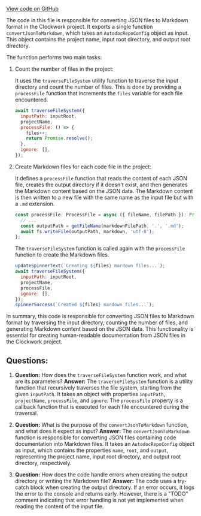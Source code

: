 [View code on GitHub](https://github.com/context-labs/autodoc/blob/master/src/cli/commands/index/convertJsonToMarkdown.ts)

The code in this file is responsible for converting JSON files to Markdown format in the Clockwork project. It exports a single function `convertJsonToMarkdown`, which takes an `AutodocRepoConfig` object as input. This object contains the project name, input root directory, and output root directory.

The function performs two main tasks:

1. Count the number of files in the project:

   It uses the `traverseFileSystem` utility function to traverse the input directory and count the number of files. This is done by providing a `processFile` function that increments the `files` variable for each file encountered.

   ```javascript
   await traverseFileSystem({
     inputPath: inputRoot,
     projectName,
     processFile: () => {
       files++;
       return Promise.resolve();
     },
     ignore: [],
   });
   ```

2. Create Markdown files for each code file in the project:

   It defines a `processFile` function that reads the content of each JSON file, creates the output directory if it doesn't exist, and then generates the Markdown content based on the JSON data. The Markdown content is then written to a new file with the same name as the input file but with a `.md` extension.

   ```javascript
   const processFile: ProcessFile = async ({ fileName, filePath }): Promise<void> => {
     // ...
     const outputPath = getFileName(markdownFilePath, '.', '.md');
     await fs.writeFile(outputPath, markdown, 'utf-8');
   };
   ```

   The `traverseFileSystem` function is called again with the `processFile` function to create the Markdown files.

   ```javascript
   updateSpinnerText(`Creating ${files} mardown files...`);
   await traverseFileSystem({
     inputPath: inputRoot,
     projectName,
     processFile,
     ignore: [],
   });
   spinnerSuccess(`Created ${files} mardown files...`);
   ```

In summary, this code is responsible for converting JSON files to Markdown format by traversing the input directory, counting the number of files, and generating Markdown content based on the JSON data. This functionality is essential for creating human-readable documentation from JSON files in the Clockwork project.
## Questions: 
 1. **Question:** How does the `traverseFileSystem` function work, and what are its parameters?
   **Answer:** The `traverseFileSystem` function is a utility function that recursively traverses the file system, starting from the given `inputPath`. It takes an object with properties `inputPath`, `projectName`, `processFile`, and `ignore`. The `processFile` property is a callback function that is executed for each file encountered during the traversal.

2. **Question:** What is the purpose of the `convertJsonToMarkdown` function, and what does it expect as input?
   **Answer:** The `convertJsonToMarkdown` function is responsible for converting JSON files containing code documentation into Markdown files. It takes an `AutodocRepoConfig` object as input, which contains the properties `name`, `root`, and `output`, representing the project name, input root directory, and output root directory, respectively.

3. **Question:** How does the code handle errors when creating the output directory or writing the Markdown file?
   **Answer:** The code uses a try-catch block when creating the output directory. If an error occurs, it logs the error to the console and returns early. However, there is a "TODO" comment indicating that error handling is not yet implemented when reading the content of the input file.